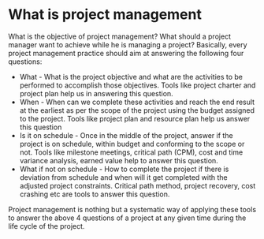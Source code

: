 # What is project management

What is the objective of project management? What should a project manager want to achieve while he is managing a project? Basically, every project management practice should aim at answering the following four questions:

* What - What is the project objective and what are the activities to be performed to accomplish those objectives. Tools like project charter and project plan help us in answering this question.
* When - When can we complete these activities and reach the end result at the earliest as per the scope of the project using the budget assigned to the project. Tools like project plan and resource plan help us answer this question
* Is it on schedule - Once in the middle of the project, answer if the project is on schedule, within budget and conforming to the scope or not. Tools like milestone meetings, critical path (CPM), cost and time variance analysis, earned value help to answer this question.
* What if not on schedule - How to complete the project if there is deviation from schedule and when will it get completed with the adjusted project constraints. Critical path method, project recovery, cost crashing etc are tools to answer this question.

Project management is nothing but a systematic way of applying these tools to answer the above 4 questions of a project at any given time during the life cycle of the project.
